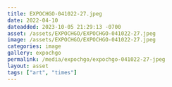 ```yaml
---
title: EXPOCHGO-041022-27.jpeg
date: 2022-04-10
dateadded: 2023-10-05 21:29:13 -0700
asset: /assets/EXPOCHGO/EXPOCHGO-041022-27.jpeg
image: /assets/EXPOCHGO/EXPOCHGO-041022-27.jpeg
categories: image
gallery: expochgo
permalink: /media/expochgo/expochgo-041022-27-jpeg
layout: asset
tags: ["art", "times"]
--- 
```

